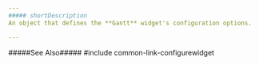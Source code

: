 ```yaml
---
##### shortDescription
An object that defines the **Gantt** widget's configuration options.

---
```

#####See Also#####
#include common-link-configurewidget